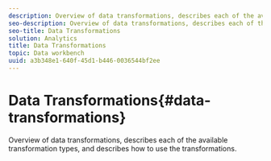 ```yaml
---
description: Overview of data transformations, describes each of the available transformation types, and describes how to use the transformations.
seo-description: Overview of data transformations, describes each of the available transformation types, and describes how to use the transformations.
seo-title: Data Transformations
solution: Analytics
title: Data Transformations
topic: Data workbench
uuid: a3b348e1-640f-45d1-b446-0036544bf2ee
---
```


# Data Transformations{#data-transformations}

Overview of data transformations, describes each of the available transformation types, and describes how to use the transformations.

